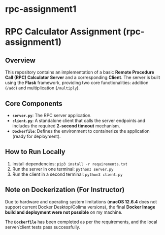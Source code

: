 # rpc-assignment1
# RPC Calculator Assignment (rpc-assignment1)

## Overview

This repository contains an implementation of a basic **Remote Procedure Call (RPC) Calculator Server** and a corresponding **Client**. The server is built using the **Flask** framework, providing two core functionalities: addition (`/add`) and multiplication (`/multiply`).

## Core Components

* **`server.py`**: The RPC server application.
* **`client.py`**: A standalone client that calls the server endpoints and includes the required **2-second timeout** mechanism.
* **`Dockerfile`**: Defines the environment to containerize the application (ready for deployment).

## How to Run Locally

1.  Install dependencies: `pip3 install -r requirements.txt`
2.  Run the server in one terminal: `python3 server.py`
3.  Run the client in a second terminal: `python3 client.py`

## Note on Dockerization (For Instructor)

Due to hardware and operating system limitations (**macOS 12.6.4** does not support current Docker Desktop/Colima versions), the final **Docker Image build and deployment were not possible** on my machine.

The **`Dockerfile`** has been completed as per the requirements, and the local server/client tests pass successfully.
